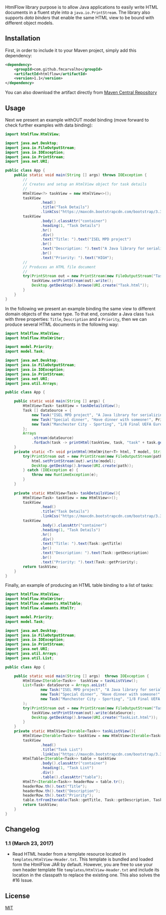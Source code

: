 HtmlFlow library purpose is to allow Java applications to easily write HTML
documents in a fluent style into a `java.io.PrintStream`.
The library also supports *data binders* that enable the same HTML view to be 
bound with different object models.

## Installation

First, in order to include it to your Maven project, simply add this dependency:

```xml
<dependency>
    <groupId>com.github.fmcarvalho</groupId>
    <artifactId>htmlflow</artifactId>
    <version>1.1</version>
</dependency>
```

You can also download the artifact directly from [Maven
Central Repository](http://repo1.maven.org/maven2/com/github/fmcarvalho/htmlflow/)

## Usage

Next we present an example withOUT model binding (move forward to check further 
examples with data binding):

``` java
import htmlflow.HtmlView;

import java.awt.Desktop;
import java.io.FileOutputStream;
import java.io.IOException;
import java.io.PrintStream;
import java.net.URI;

public class App {
    public static void main(String [] args) throws IOException {
        //
        // Creates and setup an HtmlView object for task details
        //
        HtmlView<?> taskView = new HtmlView<>();
        taskView
                .head()
                .title("Task Details")
                .linkCss("https://maxcdn.bootstrapcdn.com/bootstrap/3.3.6/css/bootstrap.min.css");
        taskView
                .body().classAttr("container")
                .heading(1, "Task Details")
                .hr()
                .div()
                .text("Title: ").text("ISEL MPD project")
                .br()
                .text("Description: ").text("A Java library for serializing objects in HTML.")
                .br()
                .text("Priority: ").text("HIGH");
        //
        // Produces an HTML file document
        //
        try(PrintStream out = new PrintStream(new FileOutputStream("Task.html"))){
            taskView.setPrintStream(out).write();
            Desktop.getDesktop().browse(URI.create("Task.html"));
        }
    }
}
```

In the following we present an example binding the same view to different domain 
objects of the same type.
To that end, consider a Java class `Task` with three properties: `Title`, 
`Description` and a `Priority`, then we can produce several HTML documents
in the following way:


``` java
import htmlflow.HtmlView;
import htmlflow.HtmlWriter;

import model.Priority;
import model.Task;

import java.awt.Desktop;
import java.io.FileOutputStream;
import java.io.IOException;
import java.io.PrintStream;
import java.net.URI;
import java.util.Arrays;

public class App {

    public static void main(String [] args) {
        HtmlView<Task> taskView = taskDetailsView();
        Task [] dataSource = {
            new Task("ISEL MPD project", "A Java library for serializing objects in HTML.", Priority.High),
            new Task("Special dinner", "Have dinner with someone!", Priority.Normal),
            new Task("Manchester City - Sporting", "1/8 Final UEFA Europa League. VS. Manchester City - Sporting!", Priority.High)
        };
        Arrays
            .stream(dataSource)
            .forEach(task -> printHtml(taskView, task, "task" + task.getId() + ".html"));
    }
    private static <T> void printHtml(HtmlWriter<T> html, T model, String path){
        try(PrintStream out = new PrintStream(new FileOutputStream(path))){
            html.setPrintStream(out).write(model);
            Desktop.getDesktop().browse(URI.create(path));
        } catch (IOException e) {
            throw new RuntimeException(e);
        }
    }
    
    private static HtmlView<Task> taskDetailsView(){
        HtmlView<Task> taskView = new HtmlView<>();
        taskView
                .head()
                .title("Task Details")
                .linkCss("https://maxcdn.bootstrapcdn.com/bootstrap/3.3.6/css/bootstrap.min.css");
        taskView
                .body().classAttr("container")
                .heading(1, "Task Details")
                .hr()
                .div()
                .text("Title: ").text(Task::getTitle)
                .br()
                .text("Description: ").text(Task::getDescription)
                .br()
                .text("Priority: ").text(Task::getPriority);
        return taskView;
    }
}
```

Finally, an example of producing an HTML table binding to a list of tasks:

``` java
import htmlflow.HtmlView;
import htmlflow.HtmlWriter;
import htmlflow.elements.HtmlTable;
import htmlflow.elements.HtmlTr;

import model.Priority;
import model.Task;

import java.awt.Desktop;
import java.io.FileOutputStream;
import java.io.IOException;
import java.io.PrintStream;
import java.net.URI;
import java.util.Arrays;
import java.util.List;

public class App {

    public static void main(String [] args)  throws IOException {
        HtmlView<Iterable<Task>>  taskView = taskListView();
        List<Task> dataSource = Arrays.asList(
                new Task("ISEL MPD project", "A Java library for serializing objects in HTML.", Priority.High),
                new Task("Special dinner", "Have dinner with someone!", Priority.Normal),
                new Task("Manchester City - Sporting", "1/8 Final UEFA Europa League. VS. Manchester City - Sporting!", Priority.High)
        );
        try(PrintStream out = new PrintStream(new FileOutputStream("TaskList.html"))){
            taskView.setPrintStream(out).write(dataSource);
            Desktop.getDesktop().browse(URI.create("TaskList.html"));
        }
    }
    private static HtmlView<Iterable<Task>> taskListView(){
        HtmlView<Iterable<Task>> taskView = new HtmlView<Iterable<Task>>();
        taskView
                .head()
                .title("Task List")
                .linkCss("https://maxcdn.bootstrapcdn.com/bootstrap/3.3.6/css/bootstrap.min.css");
        HtmlTable<Iterable<Task>> table = taskView
                .body().classAttr("container")
                .heading(1, "Task List")
                .div()
                .table().classAttr("table");
        HtmlTr<Iterable<Task>> headerRow = table.tr();
        headerRow.th().text("Title");
        headerRow.th().text("Description");
        headerRow.th().text("Priority");
        table.trFromIterable(Task::getTitle, Task::getDescription, Task::getPriority);
        return taskView;
    }
}
```

## Changelog

### 1.1 (March 23, 2017)

* Read HTML header from a template resource located in `templates/HtmlView-Header.txt`.
This template is bundled and loaded form the HtmlFlow JAR by default.
However, you are free to use your own header template file `templates/HtmlView-Header.txt`
and include its location in the classpath to replace the existing one.
This also solves the #16 Issue.


## License

[MIT](https://github.com/fmcarvalho/HtmlFlow/blob/master/LICENSE)

